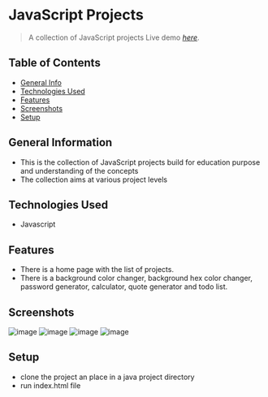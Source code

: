 # JavaScript Projects
> A collection of JavaScript projects
> Live demo [_here_](https://priyadharshinijavascriptprojects.netlify.app/). 

## Table of Contents
* [General Info](#general-information)
* [Technologies Used](#technologies-used)
* [Features](#features)
* [Screenshots](#screenshots)
* [Setup](#setup)

## General Information
- This is the collection of JavaScript projects build for education purpose and understanding of the concepts
- The collection aims at various project levels

## Technologies Used
- Javascript

## Features
- There is a home page with the list of projects.
- There is a background color changer, background hex color changer, password generator, calculator, quote generator and todo list.

## Screenshots
![image](https://user-images.githubusercontent.com/81974121/147120137-4b7c5a72-2f54-4d39-9828-ea8fa053f13d.png)
![image](https://user-images.githubusercontent.com/81974121/147120171-fb1e6886-12e6-48b8-b39e-bc1f822da102.png)
![image](https://user-images.githubusercontent.com/81974121/147120199-f5fd7266-8b39-4fc5-8751-d0b58f42bb62.png)
![image](https://user-images.githubusercontent.com/81974121/147120212-91120f1e-2c76-41ac-b3dd-321ab0b2b0b1.png)

## Setup
- clone the project an place in a java project directory
- run index.html file
